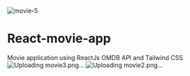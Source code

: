 ![movie-5](https://github.com/RonG305/React-movie-app/assets/106582548/b78011f9-2fe0-4633-8d03-03150f5b5663)

# React-movie-app
Movie application using ReactJs OMDB API and Tailwind CSS
![Uploading movie3.png…]()
![Uploading movie2.png…]()
